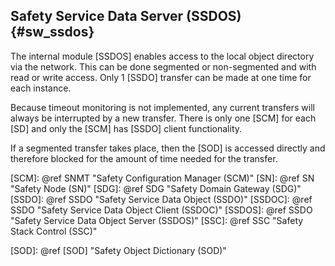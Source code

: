 Safety Service Data Server (SSDOS) {#sw_ssdos}
----------------------------------

The internal module [SSDOS] enables access to the local object directory via the network. This can be done segmented or non-segmented and with read or write access. Only 1 [SSDO] transfer can be made at one time for each instance.

Because timeout monitoring is not implemented, any current transfers will always be interrupted by a new transfer. There is only one [SCM] for each [SD] and only the [SCM] has [SSDO] client functionality.

If a segmented transfer takes place, then the [SOD] is accessed directly and therefore blocked for the amount of time needed for the transfer.

[SCM]: @ref SNMT "Safety Configuration Manager (SCM)"
[SN]: @ref SN "Safety Node (SN)"
[SDG]: @ref SDG "Safety Domain Gateway (SDG)"
[SSDO]: @ref SSDO "Safety Service Data Object (SSDO)"
[SSDOC]: @ref SSDO "Safety Service Data Object Client (SSDOC)"
[SSDOS]: @ref SSDO "Safety Service Data Object Server (SSDOS)"
[SSC]: @ref SSC "Safety Stack Control (SSC)"

[SOD]: @ref [SOD] "Safety Object Dictionary (SOD)"

